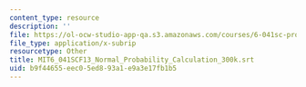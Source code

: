```yaml
---
content_type: resource
description: ''
file: https://ol-ocw-studio-app-qa.s3.amazonaws.com/courses/6-041sc-probabilistic-systems-analysis-and-applied-probability-fall-2013/b9f44655eec05ed893a1e9a3e17fb1b5_MIT6_041SCF13_Normal_Probability_Calculation_300k.vtt
file_type: application/x-subrip
resourcetype: Other
title: MIT6_041SCF13_Normal_Probability_Calculation_300k.srt
uid: b9f44655-eec0-5ed8-93a1-e9a3e17fb1b5
---
```

